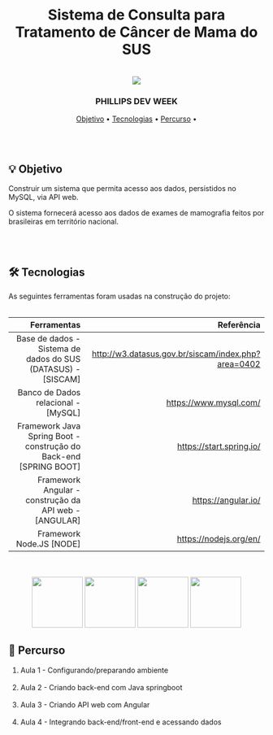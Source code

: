 
<div align = "center">
    <h1> Sistema de Consulta para Tratamento de Câncer de Mama do SUS </h1>
</div>
<br>

<div align = 'center'>
   <img src= 'http://www.pedroeduardo.com.br/img-github/logo-philis.png' >
</div>

<h3 align = "center">
  PHILLIPS DEV WEEK
</h3>

<p align="center">
 <a href="#objetivo">Objetivo</a> •
 <a href="#tecnologias">Tecnologias</a> •
 <a href="#percurso">Percurso</a> •
</p>

<br>
<br>

<div id="objetivo">
<h2> 💡 Objetivo </h2>
Construir um sistema que permita acesso aos dados, persistidos no MySQL, via API web. 

O sistema fornecerá acesso aos dados de exames de mamografia feitos por brasileiras em território nacional.
</div>
<br>
<br>

<div id="tecnologias">
<h2> 🛠 Tecnologias </h2>
As seguintes ferramentas foram usadas na construção do projeto:<br><br>
    
|                                                     Ferramentas              |                                 Referência                                  |
| ---------------------------------------------------------------------------: | --------------------------------------------------------------------------: |
|          Base de dados - Sistema de dados do SUS (DATASUS)</bold> - [SISCAM] |              http://w3.datasus.gov.br/siscam/index.php?area=0402            |       
|                    Banco de Dados relacional - [MySQL]                       |              https://www.mysql.com/                                         |
|      Framework Java Spring Boot - construção do Back-end [SPRING BOOT]       |              https://start.spring.io/                                       |       
|              Framework Angular - construção da API web - [ANGULAR]           |              https://angular.io/                                            | 
|                           Framework Node.JS [NODE]                           |              https://nodejs.org/en/                                         |
<br>
<br>

<div align = 'center'>
  <img width =' 100px ' src="https://cdn.jsdelivr.net/gh/devicons/devicon/icons/angularjs/angularjs-original.svg" />
  <img width =' 100px ' src="https://cdn.jsdelivr.net/gh/devicons/devicon/icons/java/java-original.svg" />
  <img width =' 100px ' src="https://cdn.jsdelivr.net/gh/devicons/devicon/icons/spring/spring-original.svg" />
  <img width =' 100px ' src="https://cdn.jsdelivr.net/gh/devicons/devicon/icons/mysql/mysql-original.svg" />
</div>

<div id="percurso">
<h2> 🔎 Percurso </h2>

<ol>
    <li>Aula 1 - Configurando/preparando ambiente</li>
    <br>
    <li>Aula 2 - Criando back-end com Java springboot</li>
    <br>
    <li>Aula 3 - Criando API web com Angular</li>
    <br>
    <li>Aula 4 - Integrando back-end/front-end e acessando dados</li>  
</ol>
</div>
<br>
<br>
